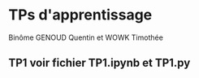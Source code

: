 # TPs d'apprentissage
Binôme GENOUD Quentin et WOWK Timothée

## TP1 voir fichier TP1.ipynb et TP1.py
